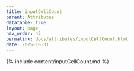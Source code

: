 ```yaml
---
title: inputCellCount
parent: Attributes
datatable: true
layout: page
nav_order: 45
permalink: docs/attributes/inputCellCount.html
date: 2025-10-31
---
```

{% include content/inputCellCount.md %}
